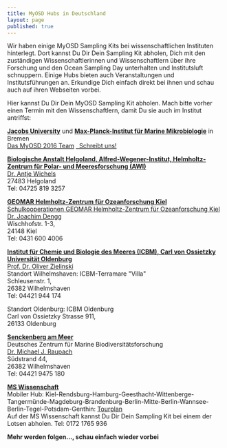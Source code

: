 ```yaml
---
title: MyOSD Hubs in Deutschland
layout: page
published: true
---
```


Wir haben einige MyOSD Sampling Kits bei wissenschaftlichen Instituten hinterlegt. Dort kannst Du Dir Dein Sampling Kit abholen, Dich mit den zuständigen Wissenschaftlerinnen und Wissenschaftlern über ihre Forschung und den Ocean Sampling Day unterhalten und Institutsluft schnuppern. Einige Hubs bieten auch Veranstaltungen und Institutsführungen an. Erkundige Dich einfach direkt bei ihnen und schau auch auf ihren Webseiten vorbei.

Hier kannst Du Dir Dein MyOSD Sampling Kit abholen. Mach bitte vorher einen Termin mit den Wissenschaftlern, damit Du sie auch im Institut antriffst:

[**Jacobs University**](http://www.jacobs-university.de) und [**Max-Planck-Institut für Marine Mikrobiologie**](http://www.mpi-bremen.de) in Bremen          
[Das MyOSD 2016 Team](/team)
<a href="mailto:myosd-contact@microb3.eu"><i class="fa fa-envelope fa-fw"></i>&nbsp; Schreibt uns!</a>
  
[**Biologische Anstalt Helgoland, Alfred-Wegener-Institut, Helmholtz-Zentrum für Polar- und Meeresforschung (AWI)**](https://www.awi.de/ueber-uns/standorte/helgoland.html)          
[Dr. Antje Wichels](https://www.awi.de/ueber-uns/organisation/mitarbeiter/antje-wichels.html)          
27483 Helgoland          
Tel: 04725 819 3257

[**GEOMAR Helmholtz-Zentrum für Ozeanforschung Kiel** Schulkooperationen GEOMAR Helmholtz-Zentrum für Ozeanforschung Kiel](http://www.geomar.de/go/schule)          
[Dr. Joachim Dengg]( http://www.geomar.de/de/mitarbeiter/d/jdengg/)          
Wischhofstr. 1-3,          
24148 Kiel          
Tel: 0431 600 4006

[**Institut für Chemie und Biologie des Meeres (ICBM), Carl von Ossietzky Universität Oldenburg**](http://icbm.de)          
[Prof. Dr. Oliver Zielinski](http://www.icbm.de/marine-sensorsysteme/)          
Standort Wilhelmshaven: ICBM-Terramare "Villa"          
Schleusenstr. 1,          
26382 Wilhelmshaven          
Tel: 04421 944 174
     
Standort Oldenburg: ICBM Oldenburg          
Carl von Ossietzky Strasse 911,          
26133 Oldenburg

[**Senckenberg am Meer**]( http://www.senckenberg.de/root/index.php?page_id=154)          
Deutsches Zentrum für Marine Biodiversitätsforschung          
[Dr. Michael J. Raupach](http://www.senckenberg.de/root/index.php?page_id=14157&preview=true)          
Südstrand 44,          
26382 Wilhelmshaven          
Tel: 04421 9475 180                      

[**MS Wissenschaft**]( https://ms-wissenschaft.de/)          
Mobiler Hub: Kiel-Rendsburg-Hamburg-Geesthacht-Wittenberge-Tangermünde-Magdeburg-Brandenburg-Berlin-Mitte-Berlin-Wannsee-Berlin-Tegel-Potsdam-Genthin: [Tourplan](https://ms-wissenschaft.de/ausstellung/tour-2016/)          
Auf der MS Wissenschaft kannst Du Dir Dein Sampling Kit bei einem der Lotsen abholen.
Tel: 0172 1765 936


**Mehr werden folgen..., schau einfach wieder vorbei**
